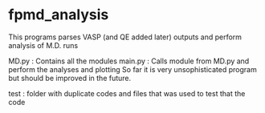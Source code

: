 # fpmd_analysis

This programs parses VASP (and QE added later) outputs and perform analysis of M.D. runs

MD.py   :   Contains all the modules
main.py :   Calls module from MD.py and perform the analyses and plotting
            So far it is very unsophisticated program but should be improved in the future.

test    : folder with duplicate codes and files that was used to test that the code
